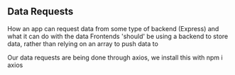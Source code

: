 ## Data Requests

How an app can request data from some type of backend (Express) and what it can do with the data 
Frontends 'should' be using a backend to store data, rather than relying on an array to push data to 

Our data requests are being done through axios, we install this with npm i axios